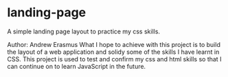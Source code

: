 # landing-page
A simple landing page layout to practice my css skills.

Author: Andrew Erasmus
What I hope to achieve with this project is to build the layout of a web application and solidy some of the skills I have learnt in CSS. This project is used to test and confirm my css and html skills so that I can continue on to learn JavaScript in the future. 
